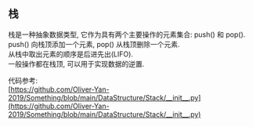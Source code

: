 ## 栈

栈是一种抽象数据类型, 它作为具有两个主要操作的元素集合: push() 和 pop(). \
push() 向栈顶添加一个元素, pop() 从栈顶删除一个元素. \
从栈中取出元素的顺序是后进先出(LIFO). \
一般操作都在栈顶, 可以用于实现数据的逆置.

代码参考: \
[https://github.com/Oliver-Yan-2019/Something/blob/main/DataStructure/Stack/__init__.py](https://github.com/Oliver-Yan-2019/Something/blob/main/DataStructure/Stack/__init__.py)